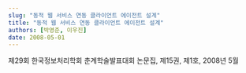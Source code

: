```yaml
---
slug: "동적 웹 서비스 연동 클라이언트 에이전트 설계"
title: "동적 웹 서비스 연동 클라이언트 에이전트 설계"
authors: [박영준, 이우진]
date: 2008-05-01
---
```


제29회 한국정보처리학회 춘계학술발표대회 논문집, 제15권, 제1호, 2008년 5월
